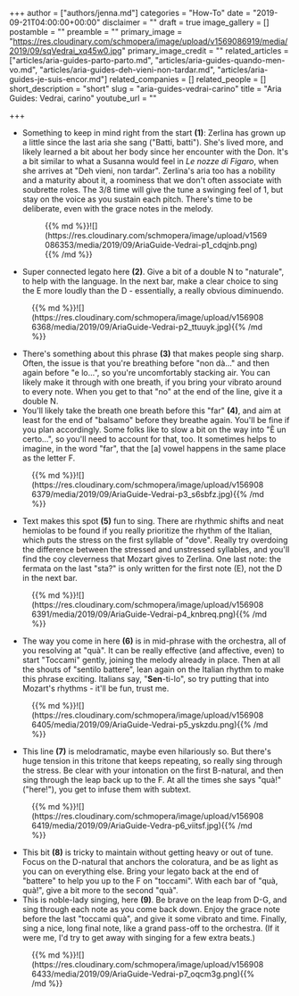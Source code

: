 +++
author = ["authors/jenna.md"]
categories = "How-To"
date = "2019-09-21T04:00:00+00:00"
disclaimer = ""
draft = true
image_gallery = []
postamble = ""
preamble = ""
primary_image = "https://res.cloudinary.com/schmopera/image/upload/v1569086919/media/2019/09/sqVedrai_xq45w0.jpg"
primary_image_credit = ""
related_articles = ["articles/aria-guides-parto-parto.md", "articles/aria-guides-quando-men-vo.md", "articles/aria-guides-deh-vieni-non-tardar.md", "articles/aria-guides-je-suis-encor.md"]
related_companies = []
related_people = []
short_description = "short"
slug = "aria-guides-vedrai-carino"
title = "Aria Guides: Vedrai, carino"
youtube_url = ""

+++

* Something to keep in mind right from the start **(1)**: Zerlina has grown up a little since the last aria she sang ("Batti, batti"). She's lived more, and likely learned a bit about her body since her encounter with the Don. It's a bit similar to what a Susanna would feel in _Le nozze di Figaro_, when she arrives at "Deh vieni, non tardar". Zerlina's aria too has a nobility and a maturity about it, a roominess that we don't often associate with soubrette roles. The 3/8 time will give the tune a swinging feel of 1, but stay on the voice as you sustain each pitch. There's time to be deliberate, even with the grace notes in the melody.

  <figure data-type="image">{{% md %}}![](https://res.cloudinary.com/schmopera/image/upload/v1569086353/media/2019/09/AriaGuide-Vedrai-p1_cdqjnb.png){{% /md %}}

  </figure>
* Super connected legato here **(2)**. Give a bit of a double N to "naturale", to help with the language. In the next bar, make a clear choice to sing the E more loudly than the D - essentially, a really obvious diminuendo.

<figure data-type="image">{{% md %}}![](https://res.cloudinary.com/schmopera/image/upload/v1569086368/media/2019/09/AriaGuide-Vedrai-p2_ttuuyk.jpg){{% /md %}}

</figure>

* There's something about this phrase **(3)** that makes people sing sharp. Often, the issue is that you're breathing before "non dà..." and then again before "e lo...", so you're uncomfortably stacking air. You can likely make it through with one breath, if you bring your vibrato around to every note. When you get to that "no" at the end of the line, give it a double N.
* You'll likely take the breath one breath before this "far" **(4)**, and aim at least for the end of "balsamo" before they breathe again. You'll be fine if you plan accordingly. Some folks like to slow a bit on the way into "È un certo...", so you'll need to account for that, too. It sometimes helps to imagine, in the word "far", that the \[a\] vowel happens in the same place as the letter F.

<figure data-type="image">{{% md %}}![](https://res.cloudinary.com/schmopera/image/upload/v1569086379/media/2019/09/AriaGuide-Vedrai-p3_s6sbfz.jpg){{% /md %}}

</figure>

* Text makes this spot **(5)** fun to sing. There are rhythmic shifts and neat hemiolas to be found if you really prioritize the rhythm of the Italian, which puts the stress on the first syllable of "dove". Really try overdoing the difference between the stressed and unstressed syllables, and you'll find the coy cleverness that Mozart gives to Zerlina. One last note: the fermata on the last "sta?" is only written for the first note (E), not the D in the next bar.

<figure data-type="image">{{% md %}}![](https://res.cloudinary.com/schmopera/image/upload/v1569086391/media/2019/09/AriaGuide-Vedrai-p4_knbreq.png){{% /md %}}

</figure>

* The way you come in here **(6)** is in mid-phrase with the orchestra, all of you resolving at "quà". It can be really effective (and affective, even) to start "Toccami" gently, joining the melody already in place. Then at all the shouts of "sentilo battere", lean again on the Italian rhythm to make this phrase exciting. Italians say, "**Sen**-ti-lo", so try putting that into Mozart's rhythms - it'll be fun, trust me.

<figure data-type="image">{{% md %}}![](https://res.cloudinary.com/schmopera/image/upload/v1569086405/media/2019/09/AriaGuide-Vedrai-p5_yskzdu.png){{% /md %}}

</figure>

* This line **(7)** is melodramatic, maybe even hilariously so. But there's huge tension in this tritone that keeps repeating, so really sing through the stress. Be clear with your intonation on the first B-natural, and then sing through the leap back up to the F. At all the times she says "quà!" ("here!"), you get to infuse them with subtext.

<figure data-type="image">{{% md %}}![](https://res.cloudinary.com/schmopera/image/upload/v1569086419/media/2019/09/AriaGuide-Vedra-p6_viitsf.jpg){{% /md %}}

</figure>

* This bit **(8)** is tricky to maintain without getting heavy or out of tune. Focus on the D-natural that anchors the coloratura, and be as light as you can on everything else. Bring your legato back at the end of "battere" to help you up to the F on "toccami". With each bar of "quà, quà!", give a bit more to the second "quà".
* This is noble-lady singing, here **(9)**. Be brave on the leap from D-G, and sing through each note as you come back down. Enjoy the grace note before the last "toccami quà", and give it some vibrato and time. Finally, sing a nice, long final note, like a grand pass-off to the orchestra. (If it were me, I'd try to get away with singing for a few extra beats.)

<figure data-type="image">{{% md %}}![](https://res.cloudinary.com/schmopera/image/upload/v1569086433/media/2019/09/AriaGuide-Vedrai-p7_oqcm3g.png){{% /md %}}

</figure>